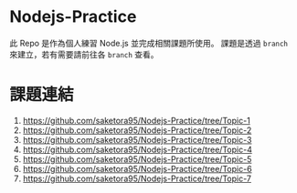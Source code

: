# Nodejs-Practice
此 Repo 是作為個人練習 Node.js 並完成相關課題所使用。
課題是透過 `branch` 來建立，若有需要請前往各 `branch` 查看。

# 課題連結
1. https://github.com/saketora95/Nodejs-Practice/tree/Topic-1
2. https://github.com/saketora95/Nodejs-Practice/tree/Topic-2
3. https://github.com/saketora95/Nodejs-Practice/tree/Topic-3
4. https://github.com/saketora95/Nodejs-Practice/tree/Topic-4
5. https://github.com/saketora95/Nodejs-Practice/tree/Topic-5
6. https://github.com/saketora95/Nodejs-Practice/tree/Topic-6
7. https://github.com/saketora95/Nodejs-Practice/tree/Topic-7
